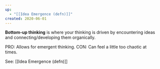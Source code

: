 ```yaml
---
up:
  - "[[Idea Emergence (defn)]]"
created: 2020-06-01
---
```

**Bottom-up thinking** is where your thinking is driven by encountering ideas and connecting/developing them organically. 

PRO: Allows for emergent thinking.
CON: Can feel a little too chaotic at times. 

See: [[Idea Emergence (defn)]]